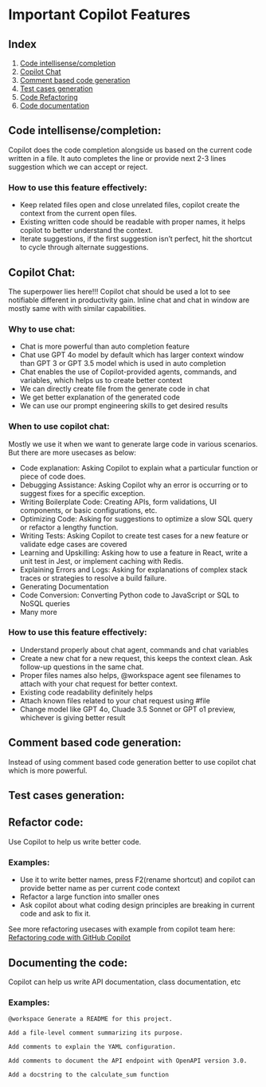 # Important Copilot Features

## Index
1. [Code intellisense/completion](#code-intellisensecompletion)
2. [Copilot Chat](#copilot-chat)
3. [Comment based code generation](#comment-based-code-generation)
4. [Test cases generation](#test-cases-generation)
5. [Code Refactoring](#refactor-code)
6. [Code documentation](#documenting-the-code)


## Code intellisense/completion:
Copilot does the code completion alongside us based on the current code written in a file. It auto completes the line or provide next 2-3 lines suggestion which we can accept or reject.

### How to use this feature effectively:
- Keep related files open and close unrelated files, copilot create the context from the current open files.
- Existing written code should be readable with proper names, it helps copilot to better understand the context.
- Iterate suggestions, if the first suggestion isn’t perfect, hit the shortcut to cycle through alternate suggestions.


## Copilot Chat:
The superpower lies here!!! Copilot chat should be used a lot to see notifiable different in productivity gain.
Inline chat and chat in window are mostly same with with similar capabilities.

### Why to use chat:
- Chat is more powerful than auto completion feature
- Chat use GPT 4o model by default which has larger context window than GPT 3 or GPT 3.5 model which is used in auto completion
- Chat enables the use of Copilot-provided agents, commands, and variables, which helps us to create better context
- We can directly create file from the generate code in chat
- We get better explanation of the generated code
- We can use our prompt engineering skills to get desired results

### When to use copilot chat:
Mostly we use it when we want to generate large code in various scenarios. But there are more usecases as below:
- Code explanation: Asking Copilot to explain what a particular function or piece of code does.
- Debugging Assistance: Asking Copilot why an error is occurring or to suggest fixes for a specific exception.
- Writing Boilerplate Code: Creating APIs, form validations, UI components, or basic configurations, etc.
- Optimizing Code: Asking for suggestions to optimize a slow SQL query or refactor a lengthy function.
- Writing Tests: Asking Copilot to create test cases for a new feature or validate edge cases are covered
- Learning and Upskilling: Asking how to use a feature in React, write a unit test in Jest, or implement caching with Redis.
- Explaining Errors and Logs: Asking for explanations of complex stack traces or strategies to resolve a build failure.
- Generating Documentation
- Code Conversion: Converting Python code to JavaScript or SQL to NoSQL queries
- Many more

### How to use this feature effectively:
- Understand properly about chat agent, commands and chat variables
- Create a new chat for a new request, this keeps the context clean. Ask follow-up questions in the same chat.
- Proper files names also helps, @workspace agent see filenames to attach with your chat request for better context.
- Existing code readability definitely helps
- Attach known files related to your chat request using #file
- Change model like GPT 4o, Cluade 3.5 Sonnet or GPT o1 preview, whichever is giving better result


## Comment based code generation:
Instead of using comment based code generation better to use copilot chat which is more powerful.


## Test cases generation:


## Refactor code:
Use Copilot to help us write better code.

### Examples:
- Use it to write better names, press F2(rename shortcut) and copilot can provide better name as per current code context
- Refactor a large function into smaller ones
- Ask copilot about what coding design principles are breaking in current code and ask to fix it.

See more refactoring usecases with example from copilot team here: [Refactoring code with GitHub Copilot
](https://docs.github.com/en/copilot/using-github-copilot/example-use-cases/refactoring-code-with-github-copilot)


## Documenting the code:
Copilot can help us write API documentation, class documentation, etc

### Examples:
```
@workspace Generate a README for this project.
```
```
Add a file-level comment summarizing its purpose.
```
```
Add comments to explain the YAML configuration.
```
```
Add comments to document the API endpoint with OpenAPI version 3.0.
```
```
Add a docstring to the calculate_sum function
```

